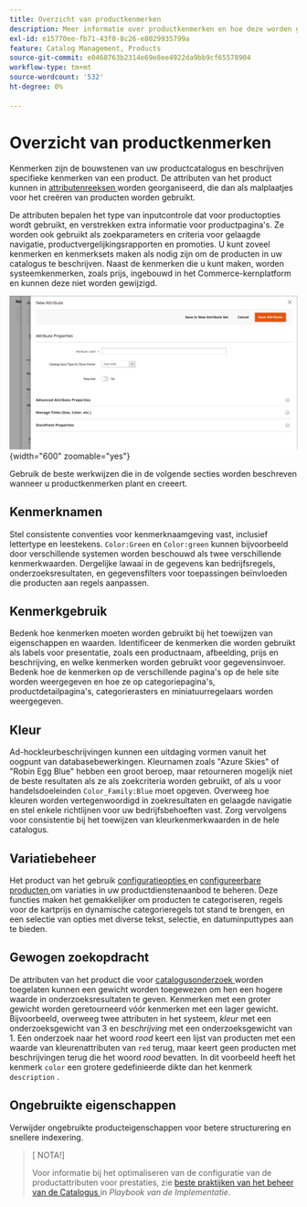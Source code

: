 ```yaml
---
title: Overzicht van productkenmerken
description: Meer informatie over productkenmerken en hoe deze worden gebruikt om specifieke kenmerken van een product te beschrijven.
exl-id: e15770ee-fb71-43f0-8c26-e8029935799a
feature: Catalog Management, Products
source-git-commit: e0468763b2314e69e8ee4922da9bb9cf65578904
workflow-type: tm+mt
source-wordcount: '532'
ht-degree: 0%

---
```


# Overzicht van productkenmerken

Kenmerken zijn de bouwstenen van uw productcatalogus en beschrijven specifieke kenmerken van een product. De attributen van het product kunnen in [ attributenreeksen ](attribute-sets.md) worden georganiseerd, die dan als malplaatjes voor het creëren van producten worden gebruikt.

De attributen bepalen het type van inputcontrole dat voor productopties wordt gebruikt, en verstrekken extra informatie voor productpagina&#39;s. Ze worden ook gebruikt als zoekparameters en criteria voor gelaagde navigatie, productvergelijkingsrapporten en promoties. U kunt zoveel kenmerken en kenmerksets maken als nodig zijn om de producten in uw catalogus te beschrijven. Naast de kenmerken die u kunt maken, worden systeemkenmerken, zoals prijs, ingebouwd in het Commerce-kernplatform en kunnen deze niet worden gewijzigd.

![ Creërend een nieuw attribuut terwijl het uitgeven van een product ](./assets/product-attribute-add-new.png){width="600" zoomable="yes"}

Gebruik de beste werkwijzen die in de volgende secties worden beschreven wanneer u productkenmerken plant en creeert.

## Kenmerknamen

Stel consistente conventies voor kenmerknaamgeving vast, inclusief lettertype en leestekens. `Color:Green` en `Color:green` kunnen bijvoorbeeld door verschillende systemen worden beschouwd als twee verschillende kenmerkwaarden. Dergelijke lawaai in de gegevens kan bedrijfsregels, onderzoeksresultaten, en gegevensfilters voor toepassingen beïnvloeden die producten aan regels aanpassen.

## Kenmerkgebruik

Bedenk hoe kenmerken moeten worden gebruikt bij het toewijzen van eigenschappen en waarden. Identificeer de kenmerken die worden gebruikt als labels voor presentatie, zoals een productnaam, afbeelding, prijs en beschrijving, en welke kenmerken worden gebruikt voor gegevensinvoer. Bedenk hoe de kenmerken op de verschillende pagina&#39;s op de hele site worden weergegeven en hoe ze op categoriepagina&#39;s, productdetailpagina&#39;s, categorierasters en miniatuurregelaars worden weergegeven.

## Kleur

Ad-hockleurbeschrijvingen kunnen een uitdaging vormen vanuit het oogpunt van databasebewerkingen. Kleurnamen zoals &quot;Azure Skies&quot; of &quot;Robin Egg Blue&quot; hebben een groot beroep, maar retourneren mogelijk niet de beste resultaten als ze als zoekcriteria worden gebruikt, of als u voor handelsdoeleinden `Color_Family:Blue` moet opgeven. Overweeg hoe kleuren worden vertegenwoordigd in zoekresultaten en gelaagde navigatie en stel enkele richtlijnen voor uw bedrijfsbehoeften vast. Zorg vervolgens voor consistentie bij het toewijzen van kleurkenmerkwaarden in de hele catalogus.

## Variatiebeheer

Het product van het gebruik [ configuratieopties ](product-configurations.md) en [ configureerbare producten ](product-create-configurable.md) om variaties in uw productdienstenaanbod te beheren. Deze functies maken het gemakkelijker om producten te categoriseren, regels voor de kartprijs en dynamische categorieregels tot stand te brengen, en een selectie van opties met diverse tekst, selectie, en datuminputtypes aan te bieden.

## Gewogen zoekopdracht

De attributen van het product die voor [ catalogusonderzoek ](search.md) worden toegelaten kunnen een gewicht worden toegewezen om hen een hogere waarde in onderzoeksresultaten te geven. Kenmerken met een groter gewicht worden geretourneerd vóór kenmerken met een lager gewicht. Bijvoorbeeld, overweeg twee attributen in het systeem, _kleur_ met een onderzoeksgewicht van 3 en _beschrijving_ met een onderzoeksgewicht van 1. Een onderzoek naar het woord _rood_ keert een lijst van producten met een waarde van kleurenattributen van `red` terug, maar keert geen producten met beschrijvingen terug die het woord _rood_ bevatten. In dit voorbeeld heeft het kenmerk `color` een grotere gedefinieerde dikte dan het kenmerk `description` .

## Ongebruikte eigenschappen

Verwijder ongebruikte producteigenschappen voor betere structurering en snellere indexering.


>[ NOTA!]
>
>Voor informatie bij het optimaliseren van de configuratie van de productattributen voor prestaties, zie [ beste praktijken van het beheer van de Catalogus ](https://experienceleague.adobe.com/en/docs/commerce-operations/implementation-playbook/best-practices/planning/catalog-management#product-attributes) in _Playbook van de Implementatie_.

